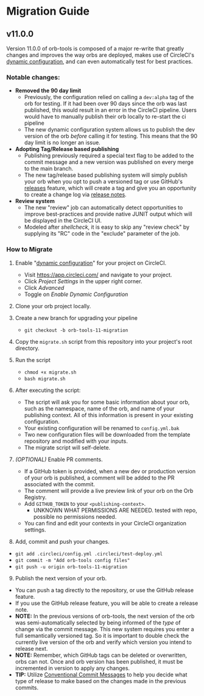 # Migration Guide

## v11.0.0

Version 11.0.0 of orb-tools is composed of a major re-write that greatly changes and improves the way orbs are deployed, makes use of CircleCI's [dynamic configuration](https://circleci.com/docs/2.0/dynamic-config/), and can even automatically test for best practices.

### Notable changes:

- **Removed the 90 day limit**
  - Previously, the configuration relied on calling a `dev:alpha` tag of the orb for testing. If it had been over 90 days since the orb was last published, this would result in an error in the CircleCI pipeline. Users would have to manually publish their orb locally to re-start the ci pipeline
  - The new dynamic configuration system allows us to publish the dev version of the orb _before_ calling it for testing. This means that the 90 day limit is no longer an issue.
- **Adopting Tag/Release based publishing**
  - Publishing previously required a special text flag to be added to the commit message and a new version was published on every merge to the main branch.
  - The new tag/release based publishing system will simply publish your orb when you opt to push a versioned tag or use GitHub's [releases](https://docs.github.com/en/repositories/releasing-projects-on-github/about-releases) feature, which will create a tag and give you an opportunity to create a change log via [release notes](https://docs.github.com/en/repositories/releasing-projects-on-github/automatically-generated-release-notes).
- **Review system**
  - The new "review" job can automatically detect opportunities to improve best-practices and provide native JUNIT output which will be displayed in the CircleCI UI.
  - Modeled after _shellcheck_, it is easy to skip any "review check" by supplying its "RC" code in the "exclude" parameter of the job.

### How to Migrate

1. Enable "[dynamic configuration](https://circleci.com/docs/2.0/dynamic-config/#getting-started-with-dynamic-config-in-circleci)" for your project on CircleCI.
   - Visit https://app.circleci.com/ and navigate to your project.
   - Click _Project Settings_ in the upper right corner.
   - Click _Advanced_
   - Toggle on _Enable Dynamic Configuration_
2. Clone your orb project locally.
3. Create a new branch for upgrading your pipeline
   - `git checkout -b orb-tools-11-migration`
4. Copy the `migrate.sh` script from this repository into your project's root directory.
5. Run the script
   - `chmod +x migrate.sh`
   - `bash migrate.sh`
6. After executing the script:
   - The script will ask you for some basic information about your orb, such as the namespace, name of the orb, and name of your publishing context. All of this information is present in your existing configuration.
   - Your existing configuration will be renamed to `config.yml.bak`
   - Two new configuration files will be downloaded from the template repository and modified with your inputs.
   - The migrate script will self-delete.

7. _(OPTIONAL)_ Enable PR comments.
    - If a GitHub token is provided, when a new dev or production version of your orb is published, a comment will be added to the PR associated with the commit.
    - The comment will provide a live preview link of your orb on the Orb Registry.
    - Add `GITHUB_TOKEN` to your `<publishing-context>`.
      - UNKNOWN WHAT PERMISSIONS ARE NEEDED. tested with repo, possible no permissions needed.
    - You can find and edit your contexts in your CircleCI organization settings.

8. Add, commit and push your changes.

- `git add .circleci/config.yml .circleci/test-deploy.yml`
- `git commit -m "Add orb-tools config files"`
- `git push -u origin orb-tools-11-migration`

9. Publish the next version of your orb.

- You can push a tag directly to the repository, or use the GitHub release feature.
- If you use the GitHub release feature, you will be able to create a release note.
- **NOTE:** In the previous versions of orb-tools, the next version of the orb was semi-automatically selected by being informed of the _type_ of change via the commit message. This new system requires you enter a full semantically versioned tag. So it is important to double check the currently live version of the orb and verify which version you intend to release next.
- **NOTE:** Remember, which GitHub tags can be deleted or overwritten, orbs can not. Once and orb version has been published, it must be incremented in version to apply any changes.
- **TIP:** Utilize [Conventional Commit Messages](https://conventionalcommits.org/) to help you decide what type of release to make based on the changes made in the previous commits.
